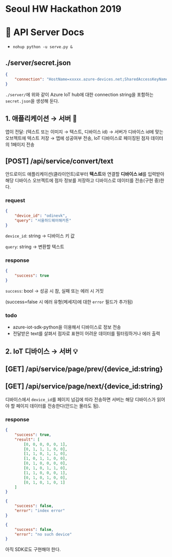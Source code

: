 # Seoul HW Hackathon 2019

# 📌 API Server Docs
- `nohup python -u serve.py &`

<!-- - `azure-iothub-service-client` 패키지 사이즈 때문에 lock이 오래 걸리므로 `pipenv install --skip-lock`를 권장함 -->
<!-- - MacOS에서 `brew install boost-python3` 해야 하더라 -->

## ./server/secret.json
```json
{
    "connection": "HostName=xxxxx.azure-devices.net;SharedAccessKeyName=xxxxx;SharedAccessKey=xxxxx"
}
```

`./server/`에 위와 같이 Azure IoT hub에 대한 connection string을 포함하는 `secret.json`을 생성해 둔다.

## 1. 애플리케이션 → 서버 📱

앱이 전달: (텍스트 또는 이미지 → 텍스트, 디바이스 id) → 서버가 디바이스 id에 맞는 오브젝트에 텍스트 저장 → 앱에 성공여부 전송, IoT 디바이스로 페이징된 점자 데이터의 1페이지 전송

## [POST] /api/service/convert/text

안드로이드 애플리케이션(클라이언트)로부터 **텍스트**와 연결할 **디바이스 id**를 입력받아 해당 디바이스 오브젝트에 점자 정보를 저장하고 디바이스로 데이터를 전송(구현 중)한다.

### request

```json
{
    "device_id": "odinevk",
    "query": "서울하드웨어해커톤"
}
```

`device_id`: string → 디바이스 키 값

`query`: string → 변환할 텍스트

### response

```json
{
    "success": true
}
```

`success`: bool → 성공 시 참, 실패 또는 에러 시 거짓

(success=false 시 에러 유형(메세지)에 대한 `error` 필드가 추가됨)

### todo

- azure-iot-sdk-python을 이용해서 디바이스로 정보 전송
- 전달받은 text를 살펴서 점자로 표현이 어려운 데이터를 필터링하거나 에러 출력

## 2. IoT 디바이스 → 서버 💡

## [GET] /api/service/page/prev/{device_id:string}

## [GET] /api/service/page/next/{device_id:string}

디바이스에서 `device_id`를 페이지 넘김에 따라 전송하면 서버는 해당 디바이스가 읽어야 할 페이지 데이터를 전송한다(안드는 몰라도 됨).

### response

```json
{
    "success": true, 
    "result": [
        [0, 0, 0, 0, 0, 1], 
        [0, 1, 1, 1, 0, 0], 
        [1, 1, 0, 1, 1, 0], 
        [1, 0, 1, 1, 0, 0], 
        [0, 1, 0, 0, 0, 0], 
        [0, 1, 0, 1, 1, 0], 
        [1, 1, 0, 0, 0, 1], 
        [0, 1, 0, 1, 0, 0], 
        [0, 1, 0, 1, 0, 1]
    ]
}
```

```json
{
    "success": false,
    "error": "index error"
}
```

```json
{
    "success": false,
    "error": "no such device"
}
```

아직 SDK로도 구현해야 한다.
